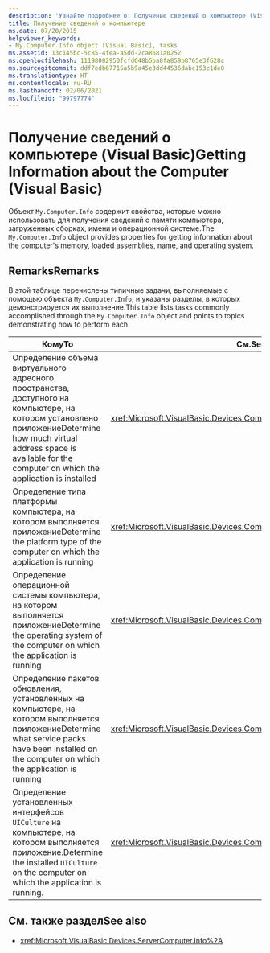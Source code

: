 ```yaml
---
description: 'Узнайте подробнее о: Получение сведений о компьютере (Visual Basic)'
title: Получение сведений о компьютере
ms.date: 07/20/2015
helpviewer_keywords:
- My.Computer.Info object [Visual Basic], tasks
ms.assetid: 13c145bc-5c85-4fea-a5dd-2ca8681a0252
ms.openlocfilehash: 11198082950fcfd648b5ba8fa859b8765e3f628c
ms.sourcegitcommit: ddf7edb67715a5b9a45e3dd44536dabc153c1de0
ms.translationtype: HT
ms.contentlocale: ru-RU
ms.lasthandoff: 02/06/2021
ms.locfileid: "99797774"
---
```

# <a name="getting-information-about-the-computer-visual-basic"></a><span data-ttu-id="0d9fe-103">Получение сведений о компьютере (Visual Basic)</span><span class="sxs-lookup"><span data-stu-id="0d9fe-103">Getting Information about the Computer (Visual Basic)</span></span>

<span data-ttu-id="0d9fe-104">Объект `My.Computer.Info` содержит свойства, которые можно использовать для получения сведений о памяти компьютера, загруженных сборках, имени и операционной системе.</span><span class="sxs-lookup"><span data-stu-id="0d9fe-104">The `My.Computer.Info` object provides properties for getting information about the computer's memory, loaded assemblies, name, and operating system.</span></span>

## <a name="remarks"></a><span data-ttu-id="0d9fe-105">Remarks</span><span class="sxs-lookup"><span data-stu-id="0d9fe-105">Remarks</span></span>

<span data-ttu-id="0d9fe-106">В этой таблице перечислены типичные задачи, выполняемые с помощью объекта `My.Computer.Info`, и указаны разделы, в которых демонстрируется их выполнение.</span><span class="sxs-lookup"><span data-stu-id="0d9fe-106">This table lists tasks commonly accomplished through the `My.Computer.Info` object and points to topics demonstrating how to perform each.</span></span>

|<span data-ttu-id="0d9fe-107">Кому</span><span class="sxs-lookup"><span data-stu-id="0d9fe-107">To</span></span>|<span data-ttu-id="0d9fe-108">См.</span><span class="sxs-lookup"><span data-stu-id="0d9fe-108">See</span></span>|
|---|---|
|<span data-ttu-id="0d9fe-109">Определение объема виртуального адресного пространства, доступного на компьютере, на котором установлено приложение</span><span class="sxs-lookup"><span data-stu-id="0d9fe-109">Determine how much virtual address space is available for the computer on which the application is installed</span></span>|<xref:Microsoft.VisualBasic.Devices.ComputerInfo.TotalVirtualMemory%2A>|
|<span data-ttu-id="0d9fe-110">Определение типа платформы компьютера, на котором выполняется приложение</span><span class="sxs-lookup"><span data-stu-id="0d9fe-110">Determine the platform type of the computer on which the application is running</span></span>|<xref:Microsoft.VisualBasic.Devices.ComputerInfo.OSPlatform%2A>|
|<span data-ttu-id="0d9fe-111">Определение операционной системы компьютера, на котором выполняется приложение</span><span class="sxs-lookup"><span data-stu-id="0d9fe-111">Determine the operating system of the computer on which the application is running</span></span>|<xref:Microsoft.VisualBasic.Devices.ComputerInfo.OSFullName%2A>|
|<span data-ttu-id="0d9fe-112">Определение пакетов обновления, установленных на компьютере, на котором выполняется приложение</span><span class="sxs-lookup"><span data-stu-id="0d9fe-112">Determine what service packs have been installed on the computer on which the application is running</span></span>|<xref:Microsoft.VisualBasic.Devices.ComputerInfo.OSVersion%2A>|
|<span data-ttu-id="0d9fe-113">Определение установленных интерфейсов `UICulture` на компьютере, на котором выполняется приложение.</span><span class="sxs-lookup"><span data-stu-id="0d9fe-113">Determine the installed `UICulture` on the computer on which the application is running.</span></span>|<xref:Microsoft.VisualBasic.Devices.ComputerInfo.InstalledUICulture%2A>|

## <a name="see-also"></a><span data-ttu-id="0d9fe-114">См. также раздел</span><span class="sxs-lookup"><span data-stu-id="0d9fe-114">See also</span></span>

- <xref:Microsoft.VisualBasic.Devices.ServerComputer.Info%2A>
